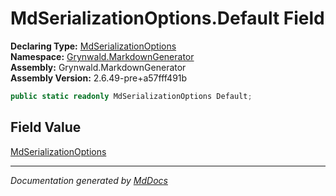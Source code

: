 ﻿<!--  
  <auto-generated>   
    The contents of this file were generated by a tool.  
    Changes to this file may be list if the file is regenerated  
  </auto-generated>   
-->

# MdSerializationOptions.Default Field

**Declaring Type:** [MdSerializationOptions](../index.md)  
**Namespace:** [Grynwald.MarkdownGenerator](../../index.md)  
**Assembly:** Grynwald.MarkdownGenerator  
**Assembly Version:** 2.6.49\-pre+a57fff491b

```csharp
public static readonly MdSerializationOptions Default;
```

## Field Value

[MdSerializationOptions](../index.md)

___

*Documentation generated by [MdDocs](https://github.com/ap0llo/mddocs)*

